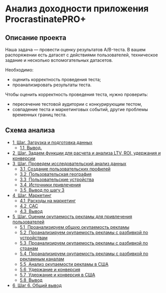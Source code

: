 # Анализ доходности приложения ProcrastinatePRO+

## Описание проекта

Наша задача — провести оценку результатов A/B-теста. В вашем распоряжении есть датасет с действиями пользователей, техническое задание и несколько вспомогательных датасетов.

Необходимо:
- оценить корректность проведения теста;
- проанализировать результаты теста.

Чтобы оценить корректность проведения теста, нужно проверить:

- пересечение тестовой аудитории с конкурирующим тестом,
- совпадение теста и маркетинговых событий, другие проблемы временных границ теста.

## Схема анализа

<div class="toc"><ul class="toc-item"><li><span><a href="#Шаг.-Загрузка-и-подготовка-данных" data-toc-modified-id="Шаг.-Загрузка-и-подготовка-данных-1"><span class="toc-item-num">1&nbsp;&nbsp;</span>Шаг. Загрузка и подготовка данных</a></span><ul class="toc-item"><li><span><a href="#Вывод." data-toc-modified-id="Вывод.-1.1"><span class="toc-item-num">1.1&nbsp;&nbsp;</span>Вывод.</a></span></li></ul></li><li><span><a href="#Шаг.-Задаем-функции-для-расчета-и-анализа-LTV,-ROI,-удержания-и-конверсии" data-toc-modified-id="Шаг.-Задаем-функции-для-расчета-и-анализа-LTV,-ROI,-удержания-и-конверсии-2"><span class="toc-item-num">2&nbsp;&nbsp;</span>Шаг. Задаем функции для расчета и анализа LTV, ROI, удержания и конверсии</a></span></li><li><span><a href="#Шаг.-Проведем-исследовательский-анализ-данных" data-toc-modified-id="Шаг.-Проведем-исследовательский-анализ-данных-3"><span class="toc-item-num">3&nbsp;&nbsp;</span>Шаг. Проведем исследовательский анализ данных</a></span><ul class="toc-item"><li><span><a href="#Создание-пользовательских-профилей" data-toc-modified-id="Создание-пользовательских-профилей-3.1"><span class="toc-item-num">3.1&nbsp;&nbsp;</span>Создание пользовательских профилей</a></span></li><li><span><a href="#Пользовательская-география" data-toc-modified-id="Пользовательская-география-3.2"><span class="toc-item-num">3.2&nbsp;&nbsp;</span>Пользовательская география</a></span></li><li><span><a href="#Пользовательские-устройства" data-toc-modified-id="Пользовательские-устройства-3.3"><span class="toc-item-num">3.3&nbsp;&nbsp;</span>Пользовательские устройства</a></span></li><li><span><a href="#Источники-привлечения" data-toc-modified-id="Источники-привлечения-3.4"><span class="toc-item-num">3.4&nbsp;&nbsp;</span>Источники привлечения</a></span></li><li><span><a href="#Вывод-по-шагу-3" data-toc-modified-id="Вывод-по-шагу-3-3.5"><span class="toc-item-num">3.5&nbsp;&nbsp;</span>Вывод по шагу 3</a></span></li></ul></li><li><span><a href="#Шаг.-Маркетинг" data-toc-modified-id="Шаг.-Маркетинг-4"><span class="toc-item-num">4&nbsp;&nbsp;</span>Шаг. Маркетинг</a></span><ul class="toc-item"><li><span><a href="#Расходы-на-маркетинг" data-toc-modified-id="Расходы-на-маркетинг-4.1"><span class="toc-item-num">4.1&nbsp;&nbsp;</span>Расходы на маркетинг</a></span></li><li><span><a href="#CAC" data-toc-modified-id="CAC-4.2"><span class="toc-item-num">4.2&nbsp;&nbsp;</span>CAC</a></span></li><li><span><a href="#Вывод" data-toc-modified-id="Вывод-4.3"><span class="toc-item-num">4.3&nbsp;&nbsp;</span>Вывод</a></span></li></ul></li><li><span><a href="#Шаг.-Оценим-окупаемость-рекламы-для-привлечения-пользователей" data-toc-modified-id="Шаг.-Оценим-окупаемость-рекламы-для-привлечения-пользователей-5"><span class="toc-item-num">5&nbsp;&nbsp;</span>Шаг. Оценим окупаемость рекламы для привлечения пользователей</a></span><ul class="toc-item"><li><span><a href="#Проанализируем-общую-окупаемость-рекламы" data-toc-modified-id="Проанализируем-общую-окупаемость-рекламы-5.1"><span class="toc-item-num">5.1&nbsp;&nbsp;</span>Проанализируем общую окупаемость рекламы</a></span></li><li><span><a href="#Проанализируем-окупаемость-рекламы-с-разбивкой-по-устройствам" data-toc-modified-id="Проанализируем-окупаемость-рекламы-с-разбивкой-по-устройствам-5.2"><span class="toc-item-num">5.2&nbsp;&nbsp;</span>Проанализируем окупаемость рекламы с разбивкой по устройствам</a></span></li><li><span><a href="#Проанализируем-окупаемость-рекламы-с-разбивкой-по-странам" data-toc-modified-id="Проанализируем-окупаемость-рекламы-с-разбивкой-по-странам-5.3"><span class="toc-item-num">5.3&nbsp;&nbsp;</span>Проанализируем окупаемость рекламы с разбивкой по странам</a></span></li><li><span><a href="#Проанализируем-окупаемость-рекламы-с-разбивкой-по-рекламным-каналам" data-toc-modified-id="Проанализируем-окупаемость-рекламы-с-разбивкой-по-рекламным-каналам-5.4"><span class="toc-item-num">5.4&nbsp;&nbsp;</span>Проанализируем окупаемость рекламы с разбивкой по рекламным каналам</a></span></li><li><span><a href="#Анализ-окупаемости-рекламы-в-США" data-toc-modified-id="Анализ-окупаемости-рекламы-в-США-5.5"><span class="toc-item-num">5.5&nbsp;&nbsp;</span>Анализ окупаемости рекламы в США</a></span></li><li><span><a href="#Удержание-и-конверсия" data-toc-modified-id="Удержание-и-конверсия-5.6"><span class="toc-item-num">5.6&nbsp;&nbsp;</span>Удержание и конверсия</a></span></li><li><span><a href="#Удержание-и-конверсия-в-США" data-toc-modified-id="Удержание-и-конверсия-в-США-5.7"><span class="toc-item-num">5.7&nbsp;&nbsp;</span>Удержание и конверсия в США</a></span></li><li><span><a href="#Вывод" data-toc-modified-id="Вывод-5.8"><span class="toc-item-num">5.8&nbsp;&nbsp;</span>Вывод</a></span></li></ul></li><li><span><a href="#Шаг-6.-Общий-вывод" data-toc-modified-id="Шаг-6.-Общий-вывод-6"><span class="toc-item-num">6&nbsp;&nbsp;</span>Шаг 6. Общий вывод</a></span></li></ul></div>
